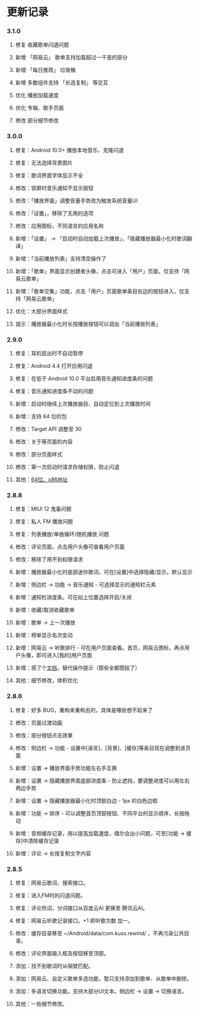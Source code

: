 # 更新记录

### 3.1.0

1. 修复 收藏歌单闪退问题

2. 新增 「网易云」 歌单支持加载超过一千首的部分

3. 新增 「每日推荐」 垃圾桶

4. 新增 多数组件支持 「长选复制」 等交互

5. 优化 播放加载速度

6. 优化 专辑、歌手页面

7. 修改 部分细节修改

### 3.0.0

1. 修复：Android 10.0+ 播放本地音乐、克隆闪退

2. 修复：无法选择背景图片

3. 修复：歌词界面字体显示不全

4. 修改：锁屏时音乐通知不显示按钮

5. 修改：「播放界面」调整音量手势改为触发系统音量UI

6. 修改：「设置」，移除了无用的选项

7. 修改：应用图标，不同语言的应用名称

8. 新增：「设置」 -> 「启动时自动加载上次播放」，「隐藏播放器最小化时歌词翻译」

9. 新增：「当前播放列表」支持清空操作了

10. 新增：「歌单」界面显示创建者头像，点击可进入「用户」页面，仅支持「网易云歌单」

11. 新增：「歌单交集」功能，点击「用户」页面歌单条目右边的按钮进入，仅支持「网易云歌单」

12. 优化：大部分界面样式

13. 提示：播放器最小化时长按播放按钮可以调出「当前播放列表」

### 2.9.0

1. 修复：耳机拔出时不自动暂停

2. 修复：Android 4.4 打开应用闪退

3. 修复：在低于 Android 10.0 平台启用音乐通知进度条的问题

4. 修复：音乐通知进度条不动的问题

5. 新增：启动时继续上次播放曲目、自动定位到上次播放时间

6. 新增：支持 64 位的包

7. 修改：Target API 调整至 30

8. 修改：关于等页面的内容

9. 修改：部分页面样式

10. 修改：第一次启动时请求存储权限，防止闪退

11. 其他：[64位、x86地址](https://github.com/KusStar/rewind-apks) 


### 2.8.8

1. 修复：MIUI 12 鬼畜问题

2. 修复：私人 FM 播放问题

3. 修复：列表播放/单曲循环/随机播放 问题

4. 修改：评论页面，点击用户头像可查看用户页面

5. 修改：移除了用不到权限请求

6. 新增：播放器最小化时底部迷你歌词，可在[设置]中选择隐藏/显示，默认显示

7. 新增：侧边栏 -> 功能 -> 音乐通知 - 可选择显示的通知栏元素

8. 新增：通知栏进度条。可在如上位置选择开启/关闭

9. 新增：收藏/取消收藏歌单

10. 新增：歌单 -> 上一次播放

11. 新增：榜单显示名次变动

12. 新增：网易云 -> 听歌排行 - 可在用户页面查看。首页，网易云图标，再点用户头像，即可进入[我的]用户页面

13. 新增：搭了个[文档](https://rewind.kusstar.xyz/)，替代操作提示（那些全都图挂了）

14. 其他：细节修改，体积优化


### 2.8.6
  1. 修复：好多 BUG，重构来重构去的，具体是哪些想不起来了

  2. 修改：页面过渡动画

  3. 修改：部分按钮点击效果

  4. 修改：侧边栏 -> 功能 - 设置中[语言]、[背景]、[缓存]等条目现在调整到该页面

  5. 新增：设置 -> 播放界面手势功能左右手互换

  6. 新增：设置 -> 隐藏播放界面底部进度条 - 防止遮挡，要调整进度可以用左右两边手势

  7. 新增：设置 -> 隐藏播放器最小化时顶部白边 - 1px 的白色边框

  8. 新增：功能 -> 排序 - 可以调整首页顶部按钮、不同平台的显示顺序，长按拖动

  9. 新增：音频缓存记录，用以提高加载速度，偶尔会出小问题，可至[功能 -> 缓存]中清除缓存记录

  10. 新增：评论 -> 长按复制文字内容

### 2.8.5

1. 修复：网易云歌词、搜索接口。
   
2. 修复：进入FM时的闪退问题。
   
3. 修复：评论热词，分词接口从百度云AI 更换至 腾讯云AI。

4. 修复：网易云听歌记录接口。+1 即听歌次数 加一。

5. 修改：缓存目录移至 ~/Android/data/com.kuss.rewind/ ，不再污染公共目录。

6. 修改：评论界面输入框及按钮移至顶部。

7. 添加：找不到歌词时从隔壁匹配。

8. 添加：网易云、自定义歌单多选功能，暂只支持添加到歌单、从歌单中删除。

9.  添加：多语言切换功能。支持大部分UI文本。侧边栏 -> 设置 -> 切换语言。

10. 其他：一些细节修改。